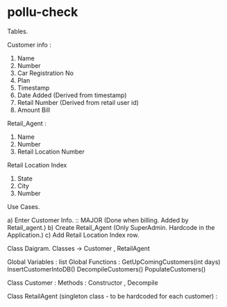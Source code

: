 # pollu-check



Tables. 

Customer info : 
1. Name 
2. Number 
3. Car Registration No
4. Plan 
5. Timestamp 
6. Date Added (Derived from timestamp) 
7. Retail Number (Derived from retail user id)
8. Amount Bill

Retail_Agent : 
1. Name 
2. Number 
3. Retail Location Number

Retail Location Index
1. State 
2. City 
3. Number 




Use Cases. 

a) Enter Customer Info. :: MAJOR (Done when billing. Added by Retail_agent.) 
b) Create Retail_Agent (Only SuperAdmin. Hardcode in the Application.)
c) Add Retail Location Index row. 






Class Daigram. 
Classes -> Customer , RetailAgent

Global Variables : 
  list<Customers>
Global Functions : 
  GetUpComingCustomers(int days)
  InsertCustomerIntoDB()
  DecompileCustomers()
  PopulateCustomers()
  
  
Class Customer : 
  Methods : Constructor , Decompile

Class RetailAgent (singleton class - to be hardcoded for each customer) : 



